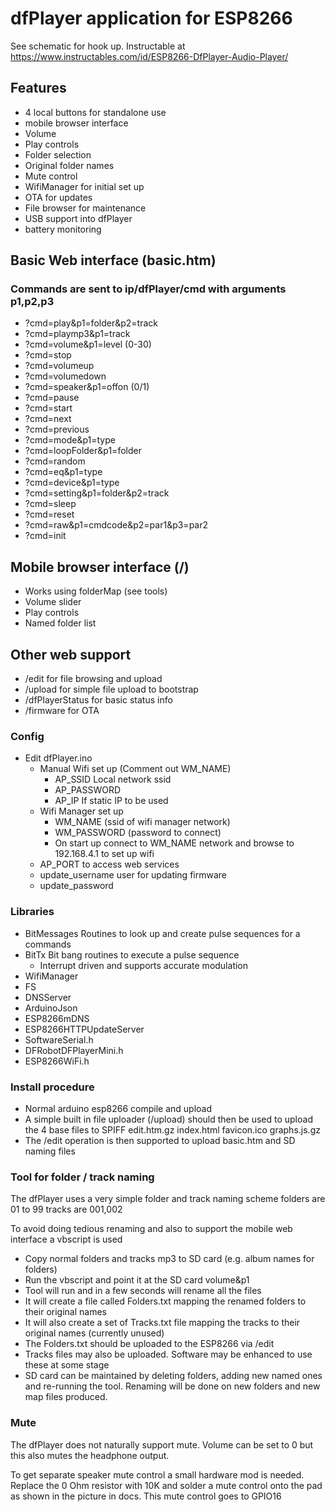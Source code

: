 # dfPlayer application for ESP8266

See schematic for hook up.
Instructable at https://www.instructables.com/id/ESP8266-DfPlayer-Audio-Player/

## Features
- 4 local buttons for standalone use
- mobile browser interface
- Volume
- Play controls
- Folder selection
- Original folder names
- Mute control
- WifiManager for initial set up
- OTA for updates
- File browser for maintenance
- USB support into dfPlayer
- battery monitoring

## Basic Web interface (basic.htm)
### Commands are sent to ip/dfPlayer/cmd with arguments p1,p2,p3
- ?cmd=play&p1=folder&p2=track
- ?cmd=playmp3&p1=track
- ?cmd=volume&p1=level (0-30)
- ?cmd=stop
- ?cmd=volumeup
- ?cmd=volumedown
- ?cmd=speaker&p1=offon (0/1)
- ?cmd=pause
- ?cmd=start
- ?cmd=next
- ?cmd=previous
- ?cmd=mode&p1=type
- ?cmd=loopFolder&p1=folder
- ?cmd=random
- ?cmd=eq&p1=type
- ?cmd=device&p1=type
- ?cmd=setting&p1=folder&p2=track
- ?cmd=sleep
- ?cmd=reset
- ?cmd=raw&p1=cmdcode&p2=par1&p3=par2
- ?cmd=init

## Mobile browser interface (/)
- Works using folderMap (see tools)
- Volume slider
- Play controls
- Named folder list

## Other web support
- /edit for file browsing and upload
- /upload for simple file upload to bootstrap
- /dfPlayerStatus for basic status info
- /firmware for OTA

### Config
- Edit dfPlayer.ino
	- Manual Wifi set up (Comment out WM_NAME)
		- AP_SSID Local network ssid
		- AP_PASSWORD 
		- AP_IP If static IP to be used
	- Wifi Manager set up
		- WM_NAME (ssid of wifi manager network)
		- WM_PASSWORD (password to connect)
		- On start up connect to WM_NAME network and browse to 192.168.4.1 to set up wifi
	- AP_PORT to access web services
	- update_username user for updating firmware
	- update_password
	
### Libraries
- BitMessages Routines to look up and create pulse sequences for a commands
- BitTx Bit bang routines to execute a pulse sequence
	- Interrupt driven and supports accurate modulation
- WifiManager
- FS
- DNSServer
- ArduinoJson
- ESP8266mDNS
- ESP8266HTTPUpdateServer
- SoftwareSerial.h
- DFRobotDFPlayerMini.h
- ESP8266WiFi.h

### Install procedure
- Normal arduino esp8266 compile and upload
- A simple built in file uploader (/upload) should then be used to upload the 4 base files to SPIFF
  edit.htm.gz
  index.html
  favicon.ico
  graphs.js.gz
- The /edit operation is then supported to upload basic.htm and SD naming files
	
### Tool for folder / track naming
The dfPlayer uses a very simple folder and track naming scheme
folders are 01 to 99
tracks are 001,002 

To avoid doing tedious renaming and also to support the mobile web interface a vbscript is used

- Copy normal folders and tracks mp3 to SD card (e.g. album names for folders)
- Run the vbscript and point it at the SD card volume&p1
- Tool will run and in a few seconds will rename all the files
- It will create a file called Folders.txt mapping the renamed folders to their original names
- It will also create a set of Tracks.txt file mapping the tracks to their original names (currently unused)
- The Folders.txt should be uploaded to the ESP8266 via /edit
- Tracks files may also be uploaded. Software may be enhanced to use these at some stage
- SD card can be maintained by deleting folders, adding new named ones and re-running the tool. Renaming will be done on new folders and new map files produced.

### Mute
The dfPlayer does not naturally support mute. Volume can be set to 0 but this also mutes the headphone output.

To get separate speaker mute control a small hardware mod is needed. Replace the 0 Ohm resistor with 10K and solder a mute control onto the pad as shown in the picture in docs. This mute control goes to GPIO16
